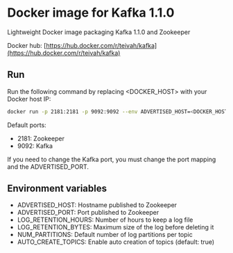 # Docker image for Kafka 1.1.0

Lightweight Docker image packaging Kafka 1.1.0 and Zookeeper

Docker hub: [https://hub.docker.com/r/teivah/kafka](https://hub.docker.com/r/teivah/kafka) 

## Run

Run the following command by replacing <DOCKER_HOST> with your Docker host IP:
```bash
docker run -p 2181:2181 -p 9092:9092 --env ADVERTISED_HOST=<DOCKER_HOST> --env ADVERTISED_PORT=9092 teivah/kafka
```

Default ports:
- 2181: Zookeeper
- 9092: Kafka

If you need to change the Kafka port, you must change the port mapping and the ADVERTISED_PORT.

## Environment variables

- ADVERTISED_HOST: Hostname published to Zookeeper
- ADVERTISED_PORT: Port published to Zookeeper
- LOG_RETENTION_HOURS: Number of hours to keep a log file
- LOG_RETENTION_BYTES: Maximum size of the log before deleting it
- NUM_PARTITIONS: Default number of log partitions per topic
- AUTO_CREATE_TOPICS: Enable auto creation of topics (default: true)
